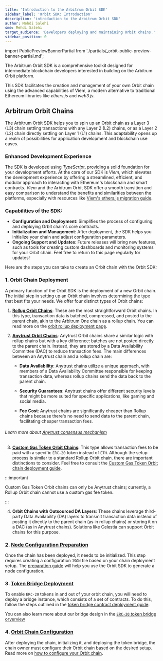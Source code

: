 ```yaml
---
title: 'Introduction to the Arbitrum Orbit SDK'
sidebar_label: 'Orbit SDK: Introduction'
description: 'introduction to the Arbitrum Orbit SDK'
author: Mehdi Salehi
sme: Mehdi Salehi
target_audience: 'Developers deploying and maintaining Orbit chains.'
sidebar_position: 0
---
```


import PublicPreviewBannerPartial from './partials/_orbit-public-preview-banner-partial.md';

<PublicPreviewBannerPartial />


The Arbitrum Orbit SDK is a comprehensive toolkit designed for intermediate blockchain developers interested in building on the Arbitrum Orbit platform.

This SDK facilitates the creation and management of your own Orbit chain using the advanced capabilities of Viem, a modern alternative to traditional Ethereum libraries like _ethers.js_ and _web3.js_.

## Arbitrum Orbit Chains

The Arbitrum Orbit SDK helps you to spin up an <a data-quicklook-from="arbitrum-orbit">Orbit</a> chain as a <a data-quicklook-from="layer-3-l3">Layer 3 (L3)</a> chain settling transactions with any <a data-quicklook-from="layer-2-l2">Layer 2 (L2)</a> chains, or as a Layer 2 (L2) chain directly settling on <a data-quicklook-from="layer-1-l1">Layer 1 (L1)</a> chains. This adaptability opens up a realm of possibilities for application development and blockchain use cases.

### Enhanced Development Experience

The SDK is developed using _TypeScript_, providing a solid foundation for your development efforts. At the core of our SDK is _Viem_, which elevates the development experience by offering a streamlined, efficient, and modular approach to interacting with Ethereum's blockchain and smart contracts. _Viem_ and the Arbitrum Orbit SDK offer a smooth transition and easy comparison to understand the benefits and similarities between the platforms, especially with resources like [Viem's ethers.js migration guide](https://viem.sh/docs/ethers-migration.html).

### Capabilities of the SDK:

- **Configuration and Deployment**: Simplifies the process of configuring and deploying Orbit chain's core contracts.
- **Initialization and Management**: After deployment, the SDK helps you initialize your chain and adjust configuration parameters.
- **Ongoing Support and Updates**: Future releases will bring new features, such as tools for creating custom dashboards and monitoring systems for your Orbit chain. Feel free to return to this page regularly for updates!


Here are the steps you can take to create an Orbit chain with the Orbit SDK:

### 1. Orbit Chain Deployment

A primary function of the Orbit SDK is the deployment of a new Orbit chain. The initial step in setting up an Orbit chain involves determining the type that best fits your needs. We offer four distinct types of Orbit chains:

1. **[Rollup Orbit Chains](/launch-orbit-chain/how-tos/orbit-sdk-deploying-rollup-chain.md)**: These are the most straightforward Orbit chains. In this type, transaction data is batched, compressed, and posted to the parent chain, akin to the <a data-quicklook-from="arbitrum-one">Arbitrum One</a> chain as a rollup chain. You can read more on the [orbit rollup deployment page](/launch-orbit-chain/how-tos/orbit-sdk-deploying-rollup-chain.md).

2. **[Anytrust Orbit Chains](/launch-orbit-chain/how-tos/orbit-sdk-deploying-anytrust-chain.md)**: Anytrust Orbit chains share a similar logic with rollup chains but with a key difference: batches are not posted directly to the parent chain. Instead, they are stored by a <a data-quicklook-from="data-availability-committee-dac">Data Availability Committee (DAC)</a> to reduce transaction fees. The main differences between an Anytrust chain and a rollup chain are:
   
   - **Data Availability**: Anytrust chains utilize a unique approach, with members of a Data Availability Committee responsible for keeping transaction data, whereas rollup chains send the data back to the parent chain.

   - **Security Guarantees**: Anytrust chains offer different security levels that might be more suited for specific applications, like gaming and social media.

   - **Fee Cost**: Anytrust chains are significantly cheaper than Rollup chains because there's no need to send data to the parent chain, facilitating cheaper transaction fees.
   
###### Learn more about [ Anytrust consensus mechanism ]( /inside-arbitrum-nitro/#inside-anytrust )

3. **[Custom Gas Token Orbit Chains](/launch-orbit-chain/how-tos/orbit-sdk-deploying-custom-gas-token-chain.md)**: This type allows transaction fees to be paid with a specific `ERC-20` token instead of `ETH`. Although the setup process is similar to a standard Rollup Orbit chain, there are important distinctions to consider. Feel free to consult the [Custom Gas Token Orbit chain deployment guide](/launch-orbit-chain/how-tos/orbit-sdk-deploying-custom-gas-token-chain.md). 

:::important

Custom Gas Token Orbit chains can only be Anytrust chains; currently, a Rollup Orbit chain cannot use a custom gas fee token.

:::

4. **Orbit Chains with Outsourced DA Layers**: These chains leverage third-party Data Availability (DA) layers to transmit transaction data instead of posting it directly to the parent chain (as in rollup chains) or storing it on a DAC (as in Anytrust chains). Solutions like Celestia can support Orbit chains for this purpose.

### 2. [Node Configuration Preparation](/launch-orbit-chain/how-tos/orbit-sdk-preparing-node-config.md)

Once the chain has been deployed, it needs to be initialized. This step requires creating a configuration `JSON` file based on your chain deployment setup. The [preparation guide](/launch-orbit-chain/how-tos/orbit-sdk-preparing-node-config.md) will help you use the Orbit SDK to generate a node configuration.

### 3. [Token Bridge Deployment](/launch-orbit-chain/how-tos/orbit-sdk-deploying-token-bridge.md)

To enable `ERC-20` tokens in and out of your orbit chain, you will need to deploy a bridge instance, which consists of a set of contracts.
To do this, follow the steps outlined in the [token bridge contract deployment guide](/launch-orbit-chain/how-tos/orbit-sdk-deploying-token-bridge.md).

You can also learn more about our bridge design in the [`ERC-20` token bridge orverview](/build-decentralized-apps/token-bridging/07-token-bridge-erc20.md) 

### 4. [Orbit Chain Configuration](/launch-orbit-chain/how-tos/orbit-sdk-configuring-orbit-chain.md)

After deploying the chain, initializing it, and deploying the token bridge, the chain owner must configure their Orbit chain based on the desired setup. 
Read more on [how to configure your Orbit chain](/launch-orbit-chain/how-tos/orbit-sdk-configuring-orbit-chain.md).
   
